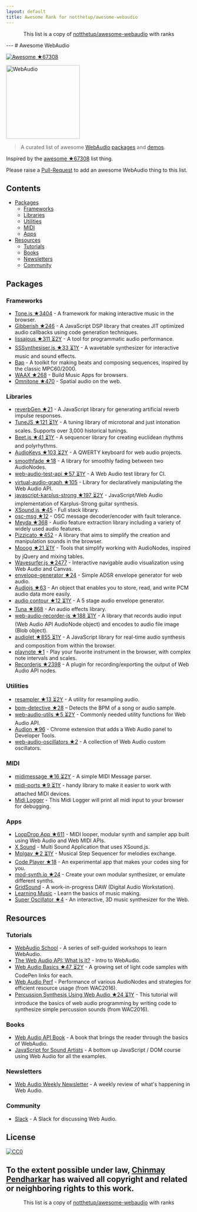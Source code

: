 ```yaml
---
layout: default
title: Awesome Rank for notthetup/awesome-webaudio
---
```


<p align="center">
	This list is a copy of <a href="https://github.com/notthetup/awesome-webaudio">notthetup/awesome-webaudio</a> with ranks
</p>
---
# Awesome WebAudio

[![Awesome](https://cdn.rawgit.com/sindresorhus/awesome/d7305f38d29fed78fa85652e3a63e154dd8e8829/media/badge.svg) ★67308](https://github.com/sindresorhus/awesome)

<img src="https://raw.githubusercontent.com/voodootikigod/logo.js/master/webaudio/webaudio-js.png" width="200px" alt="WebAudio">

> A curated list of awesome [WebAudio](https://developer.mozilla.org/en-US/docs/Web/API/Web_Audio_API) [packages](#packages) and [demos](#demos).

Inspired by the [awesome ★67308](https://github.com/sindresorhus/awesome) list thing.

Please raise a [Pull-Request](https://github.com/notthetup/awesome-webaudio/pulls) to add an awesome WebAudio thing to this list.

## Contents
- [Packages](#packages)
  - [Frameworks](#frameworks)
  - [Libraries](#libraries)
  - [Utilities](#utilities)
  - [MIDI](#midi)
  - [Apps](#apps)
- [Resources](#resources)
  - [Tutorials](#tutorials)
  - [Books](#books)
  - [Newsletters](#newsletters)
  - [Community](#community)

## Packages

### Frameworks
- [Tone.js ★3404](https://github.com/Tonejs/Tone.js) - A framework for making interactive music in the browser.
- [Gibberish ★246](https://github.com/gibber-cc/gibberish) - A JavaScript DSP library that creates JIT optimized audio callbacks using code generation techniques.
- [lissajous ★311 ⏳2Y](https://github.com/kylestetz/lissajous) -  A tool for programmatic audio performance.
- [SSSynthesiser.js ★33 ⏳1Y](https://github.com/surikov/SSSynthesiser.js) -  A wavetable synthesizer for interactive music and sound effects.
- [Bap](http://bapjs.org/) - A toolkit for making beats and composing sequences, inspired by the classic MPC60/2000.
- [WAAX ★268](https://github.com/hoch/WAAX) - Build Music Apps for browsers.
- [Omnitone ★470](https://github.com/GoogleChrome/omnitone) - Spatial audio on the web.

### Libraries
- [reverbGen ★21](https://github.com/adelespinasse/reverbGen) - A JavaScript library for generating artificial reverb impulse responses.
- [TuneJS ★121 ⏳1Y](https://github.com/abbernie/tune) - A tuning library of microtonal and just intonation scales. Supports over 3,000 historical tunings.
- [Beet.js ★41 ⏳1Y](https://github.com/zya/beet.js) - A sequencer library for creating euclidean rhythms and polyrhythms.
- [AudioKeys ★103 ⏳2Y](https://github.com/kylestetz/AudioKeys) - A QWERTY keyboard for web audio projects.
- [smoothfade ★18](https://github.com/notthetup/smoothfade) - A library for smoothly fading between two AudioNodes.
- [web-audio-test-api ★57 ⏳1Y](https://github.com/mohayonao/web-audio-test-api) - A Web Audio test library for CI.
- [virtual-audio-graph ★105](https://github.com/benji6/virtual-audio-graph) - Library for declaratively manipulating the Web Audio API.
- [javascript-karplus-strong ★197 ⏳2Y](https://github.com/mrahtz/javascript-karplus-strong) - JavaScript/Web Audio implementation of Karplus-Strong guitar synthesis.
- [XSound.js ★45](https://github.com/Korilakkuma/XSound) - Full stack library.
- [osc-msg ★12](https://github.com/mohayonao/osc-msg) - OSC message decoder/encoder with fault tolerance.
- [Meyda ★368](https://github.com/meyda/meyda) - Audio feature extraction library including a variety of widely used audio features.
- [Pizzicato ★452](https://github.com/alemangui/pizzicato) - A library that aims to simplify the creation and manipulation sounds in the browser.
- [Mooog ★21 ⏳1Y](https://github.com/mattlima/mooog) - Tools that simplify working with AudioNodes, inspired by jQuery and mixing tables.
- [Wavesurfer.js ★2477](https://github.com/katspaugh/wavesurfer.js) - Interactive navigable audio visualization using Web Audio and Canvas.
- [envelope-generator ★24](https://github.com/itsjoesullivan/envelope-generator) - Simple ADSR envelope generator for web audio.
- [Audiojs ★63](https://github.com/audiojs/audio) - An object that enables you to store, read, and write PCM audio data more easily.
- [audio contour ★12 ⏳1Y](https://github.com/danigb/audio-contour) - A 5 stage audio envelope generator.
- [Tuna ★868](https://github.com/Theodeus/tuna) - An audio effects library.
- [web-audio-recorder-js ★188 ⏳1Y](https://github.com/higuma/web-audio-recorder-js) - A library that records audio input (Web Audio API AudioNode object) and encodes to audio file image (Blob object).
- [audiolet ★855 ⏳1Y](https://github.com/oampo/Audiolet) - A JavaScript library for real-time audio synthesis and composition from within the browser.
- [playnote ★1](https://github.com/createbits/playnote) - Play your favorite instrument in the browser, with complex note intervals and scales.
- [Recorderjs ★2398](https://github.com/mattdiamond/Recorderjs) - A plugin for recording/exporting the output of Web Audio API nodes.

### Utilities
- [resampler ★13 ⏳2Y](https://github.com/notthetup/resampler) - A utility for resampling audio.
- [bpm-detective ★28](https://github.com/tornqvist/bpm-detective) – Detects the BPM of a song or audio sample.
- [web-audio-utils ★5 ⏳2Y](https://github.com/mohayonao/web-audio-utils) - Commonly needed utility functions for Web Audio API.
- [Audion ★96](https://github.com/google/audion) - Chrome extension that adds a Web Audio panel to Developer Tools.
- [web-audio-oscillators ★2](https://github.com/lukehorvat/web-audio-oscillators) - A collection of Web Audio custom oscillators.

### MIDI
- [midimessage ★16 ⏳2Y](https://github.com/notthetup/midimessage) - A simple MIDI Message parser.
- [midi-ports ★9 ⏳1Y](https://github.com/AndrejHronco/midi-ports) -  handy library to make it easier to work with attached MIDI devices.
- [Midi Logger](http://outputchannel.com/midi-logger/) - This Midi Logger will print all midi input to your browser for debugging.

### Apps
- [LoopDrop App ★611](https://github.com/mmckegg/loop-drop-app) - MIDI looper, modular synth and sampler app built using Web Audio and Web MIDI APIs.
- [X Sound](https://korilakkuma.github.io/X-Sound/) - Multi Sound Application that uses XSound.js.
- [Molgav ★2 ⏳1Y](https://github.com/surikov/molgav) - Musical Step Sequencer for melodies exchange.
- [Code Player ★18](https://github.com/jcppman/code-player) - An experimental app that makes your codes sing for you.
- [mod-synth.io ★24](https://github.com/andrevenancio/mod-synth.io) - Create your own modular synthesizer, or emulate different synths.
- [GridSound](https://gridsound.github.io) - A work-in-progress DAW (Digital Audio Workstation).
- [Learning Music](https://learningmusic.ableton.com/) - Learn the basics of music making.
- [Super Oscillator ★4](https://github.com/lukehorvat/super-oscillator) - An interactive, 3D music synthesizer for the Web.

## Resources

### Tutorials
- [WebAudio School](https://github.com/mmckegg/web-audio-school	) - A series of self-guided workshops to learn WebAudio.
- [The Web Audio API: What Is It?](https://code.tutsplus.com/tutorials/the-web-audio-api-what-is-it--cms-23735) - Intro to WebAudio.
- [Web Audio Basics ★47 ⏳2Y](https://github.com/kylestetz/Web-Audio-Basics) - A growing set of light code samples with CodePen links for each.
- [Web Audio Perf](https://padenot.github.io/web-audio-perf/) - Performance of various AudioNodes and strategies for efficient resource usage (from WAC2016).
- [Percussion Synthesis Using Web Audio ★24 ⏳1Y](https://github.com/irritant/WAC-2016-Tutorial) - This tutorial will introduce the basics of web audio programming by writing code to synthesize simple percussion sounds (from WAC2016).

### Books
- [Web Audio API Book](http://chimera.labs.oreilly.com/books/1234000001552/index.html) - A book that brings the reader through the basics of WebAudio.
- [JavaScript for Sound Artists](https://www.crcpress.com/JavaScript-for-Sound-Artists-Learn-to-Code-with-the-Web-Audio-API/Turner-Leonard/p/book/9781138961531) - A bottom up JavaScript / DOM course using Web Audio for all the examples.
### Newsletters
- [Web Audio Weekly Newsletter](http://www.webaudioweekly.com) - A weekly review of what's happening in Web Audio.

### Community
- [Slack](https://web-audio-slackin.herokuapp.com/) - A Slack for discussing Web Audio.

## License

[![CC0](http://mirrors.creativecommons.org/presskit/buttons/88x31/svg/cc-zero.svg)](https://creativecommons.org/publicdomain/zero/1.0/)

To the extent possible under law, [Chinmay Pendharkar](https://chinmay.audio/) has waived all copyright and related or neighboring rights to this work.
---
<p align="center">
	This list is a copy of <a href="https://github.com/notthetup/awesome-webaudio">notthetup/awesome-webaudio</a> with ranks
</p>
